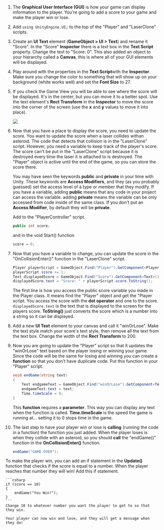 1. The **Graphical User Interface (GUI)** is how your game can display information to the player. You're going to add a score to your game and make the player win or lose.

2. Add `using UnityEngine.UI;` to the top of the "Player" and "LaserClone" scripts.

3. Create an **UI Text** element (**GameObject > UI > Text**) and rename it "Score". In the "Score" **Inspector** there is a text box in the **Text Script** property. Change the text to "Score: 0". This also added an object to your hierarchy called a **Canvas**, this is where all of your GUI elements will be displayed.

4. Play around with the properties in the **Text Script**with the **Inspector**. Make sure you change the color to something that will show up on your background (white works well) and set the **Font Size** to 27.

5. If you check the Game View you will be able to see where the score will be displayed. It's in the center, but you can move it to a better spot. Use the text element's **Rect Transform** in the **Inspector** to move the score into the corner of the screen (use the **x** and **y** values to move it into place).

    ![](/assets/GUIImage.png)

6. Now that you have a place to display the score, you need to update the score. You want to update the score when a laser collides withan asteroid. The code that detects that collision is in the "LaserClone" script. However, you need a variable to keep track of the player's score. The score can't be put in the "LaserClone" script because it is destroyed every time the laser it is attached to is destroyed. The "Player" object is active until the end of the game, so you can store the score there.

   You may have seen the keywords **public** and **private** in your time with Unity. These keywords are **Access Modifiers**, and they (as you probably guessed) set the access level of a type or member that they modify. If you have a variable, adding **public** means that any code in your project can access the variable. adding **private** means the variable can be only accessed from code inside of the same class. If you don't put an **Access Modifier**, by default they will be **private**. 
   
   Add  to the "PlayerController" script. 
   
   ```csharp
   public int score;
   ```
   and in the void Start() function
   ```csharp
   score = 0;
   ```
   
7. Now that you have a variable to change, you can update the score in the "OnCollisionEnter()" function in the "LaserClone" script.

    ```csharp
    Player playerScript = GameObject.Find("Player").GetComponent<Player>();
    playerScript.score += 1;
    Text displayedScore = GameObject.Find("Score").GetComponent<Text>();
    displayedScore.text = "Score: " + playerScript.score.ToString();
    ```
    
    The first line is how you access the public score variable you made in the Player class. It means find the "Player" object and get the "Player script. You access the score with the **dot operator** and one to the score. ```displayedScore.text``` is the text that is displayed to the screen for the players score. **ToString()** just converts the score which is a number into a string so it can be displayed. 
    
8. Add a new **UI Text** element to your canvas and call it "winOrLose". Make the text style match your score's text style, then remove all the text from the text box. Change the width of the **Rect Transform** to 200.

9. Now you are going to update the "Player" script so that it updates the "winOrLose" text based on the player losing or winning your game. Since the code will be the same for losing and winning you can create a **function** so that you don't have duplicate code. Put this function in your "Player" script.

    ```csharp
    void endGame(string text)
    {
        Text endgameText = GameObject.Find("winOrLose").GetComponent<Text>();
        endgameText.text = text;
        Time.timeScale = 0;
    }
    ```
    This **function** requires a **parameter**. This way you can display any text when the function is called. **Time.timeScale** is the speed the game is running at... setting it to 0 stops time in the game.
    
10. The last step to have your player win or lose is **calling** (running the code in a function) the function you just added. When the player loses is when they collide with an asteroid, so you should **call** the "endGame()" function in the **OnCollisionEnter()** function.

    ```csharp
    endGame("GAME OVER");
    ``` 
 
 To make the player win, you can add an if statement in the **Update()** function that checks if the score is equal to a number. When the player reaches that number they will win! Add this if statement.

    ```csharp
    if (score == 10)
    {
        endGame("You Win!");
    }
    ```
    Change 10 to whatever number you want the player to get to so that they win.
    
    Your player can now win and lose, and they will get a message when they do!
    
    